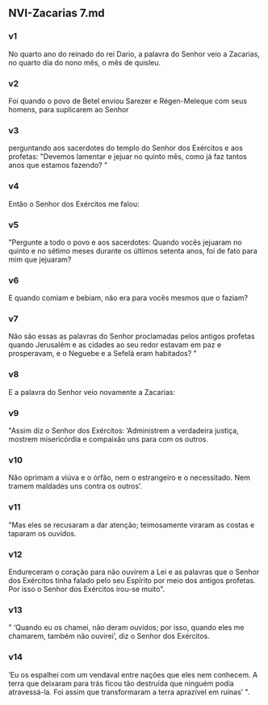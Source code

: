 ## NVI-Zacarias 7.md
### v1
 No quarto ano do reinado do rei Dario, a palavra do Senhor veio a Zacarias, no quarto dia do nono mês, o mês de quisleu.
### v2
 Foi quando o povo de Betel enviou Sarezer e Régen-Meleque com seus homens, para suplicarem ao Senhor
### v3
 perguntando aos sacerdotes do templo do Senhor dos Exércitos e aos profetas: "Devemos lamentar e jejuar no quinto mês, como já faz tantos anos que estamos fazendo? "
### v4
 Então o Senhor dos Exércitos me falou:
### v5
 "Pergunte a todo o povo e aos sacerdotes: Quando vocês jejuaram no quinto e no sétimo meses durante os últimos setenta anos, foi de fato para mim que jejuaram?
### v6
 E quando comiam e bebiam, não era para vocês mesmos que o faziam?
### v7
 Não são essas as palavras do Senhor proclamadas pelos antigos profetas quando Jerusalém e as cidades ao seu redor estavam em paz e prosperavam, e o Neguebe e a Sefelá eram habitados? "
### v8
 E a palavra do Senhor veio novamente a Zacarias:
### v9
 "Assim diz o Senhor dos Exércitos: ‘Administrem a verdadeira justiça, mostrem misericórdia e compaixão uns para com os outros.
### v10
 Não oprimam a viúva e o órfão, nem o estrangeiro e o necessitado. Nem tramem maldades uns contra os outros’.
### v11
 "Mas eles se recusaram a dar atenção; teimosamente viraram as costas e taparam os ouvidos.
### v12
 Endureceram o coração para não ouvirem a Lei e as palavras que o Senhor dos Exércitos tinha falado pelo seu Espírito por meio dos antigos profetas. Por isso o Senhor dos Exércitos irou-se muito".
### v13
 " ‘Quando eu os chamei, não deram ouvidos; por isso, quando eles me chamarem, também não ouvirei’, diz o Senhor dos Exércitos.
### v14
 ‘Eu os espalhei com um vendaval entre nações que eles nem conhecem. A terra que deixaram para trás ficou tão destruída que ninguém podia atravessá-la. Foi assim que transformaram a terra aprazível em ruínas’ ".
